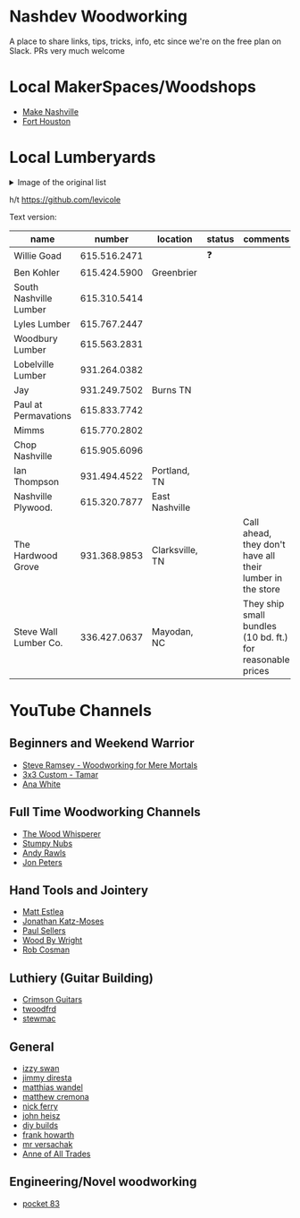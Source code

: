 # Nashdev Woodworking

A place to share links, tips, tricks, info, etc since we're on the free plan on
Slack. PRs very much welcome

# Local MakerSpaces/Woodshops

* [Make Nashville](http://makenashville.org)
* [Fort Houston](http://forthouston.com)

# Local Lumberyards

<details>
 <summary>Image of the original list</summary>
 <a target="_blank" rel="noopener noreferrer" href="https://user-images.githubusercontent.com/2006658/65913239-27455c00-e395-11e9-8ed4-5b6dc88dad50.png"><img src="https://user-images.githubusercontent.com/2006658/65913239-27455c00-e395-11e9-8ed4-5b6dc88dad50.png" alt="local lumber yards" style="max-width:100%;"></a>
</details>

h/t https://github.com/levicole

Text version:

| name                   | number       | location        | status     | comments   |
| ---                    | ---          | ---             | ---        | ---        |
| Willie Goad            | 615.516.2471 |                 | :question: |            |
| Ben Kohler             | 615.424.5900 | Greenbrier      |            |            |
| South Nashville Lumber | 615.310.5414 |                 |            |            |
| Lyles Lumber           | 615.767.2447 |                 |            |            |
| Woodbury Lumber        | 615.563.2831 |                 |            |            |
| Lobelville Lumber      | 931.264.0382 |                 |            |            |
| Jay                    | 931.249.7502 | Burns TN        |            |            |
| Paul at Permavations   | 615.833.7742 |                 |            |            |
| Mimms                  | 615.770.2802 |                 |            |            |
| Chop Nashville         | 615.905.6096 |                 |            |            |
| Ian Thompson           | 931.494.4522 | Portland, TN    |            |            |
| Nashville Plywood.     | 615.320.7877 | East Nashville  |            |            |
| The Hardwood Grove     | 931.368.9853 | Clarksville, TN |            | Call ahead, they don't have all their lumber in the store |
| Steve Wall Lumber Co.  | 336.427.0637 | Mayodan, NC     |            | They ship small bundles (10 bd. ft.) for reasonable prices |

# YouTube Channels

## Beginners and Weekend Warrior

* [Steve Ramsey - Woodworking for Mere Mortals](https://www.youtube.com/user/stevinmarin)
* [3x3 Custom - Tamar](https://www.youtube.com/channel/UC39z4_U8Kls0llAij3RRZAQ/videos)
* [Ana White](https://www.youtube.com/user/knockoffwood)

## Full Time Woodworking Channels

* [The Wood Whisperer](https://www.youtube.com/user/TheWoodWhisperer)
* [Stumpy Nubs](https://www.youtube.com/user/StumpyNubsWorkshop)
* [Andy Rawls](https://www.youtube.com/channel/UCBwNg2ZtfQAY4zvBbryDyAQ)
* [Jon Peters](https://www.youtube.com/user/jonpeters1000)

## Hand Tools and Jointery

* [Matt Estlea](https://www.youtube.com/channel/UCxWzA3ZlYEOLr1JkKH0ZMyg)
* [Jonathan Katz-Moses](https://www.youtube.com/channel/UCXBNF-A7QlYT3tT-B9N4ElA)
* [Paul Sellers](https://www.youtube.com/channel/UCc3EpWncNq5QL0QhwUNQb7w)
* [Wood By Wright](https://www.youtube.com/channel/UCbMtJOly6TpO5MQQnNwkCHg)
* [Rob Cosman](https://www.youtube.com/channel/UCqp8oXLR84eiryfhNXK-nTA)

## Luthiery (Guitar Building)

* [Crimson Guitars](https://www.youtube.com/user/CrimsonCustomGuitars)
* [twoodfrd](https://www.youtube.com/channel/UC8wIqZCt9h6uJbOBCQVuUmg)
* [stewmac](https://www.youtube.com/channel/UCdr6rJVSSx54ByuY5U2ohTQ)

## General

* [izzy swan](https://www.youtube.com/channel/UCO39zTYpvWL5jx2q15Ma_Hw)
* [jimmy diresta](https://www.youtube.com/channel/UCiEk4xHBbz0hZNIBBpowdYQ)
* [matthias wandel](https://www.youtube.com/channel/UCckETVOT59aYw80B36aP9vw)
* [matthew cremona](https://www.youtube.com/channel/UCDpL0v-Ifie7u05lbfO3zJQ)
* [nick ferry](https://www.youtube.com/channel/UCrbGKAwkVaQmTowmTYBm5Vg)
* [john heisz](https://www.youtube.com/channel/UCjA8vRlL1c7BDixQRJ39-LQ)
* [diy builds](https://www.youtube.com/channel/UCoNdHj3AnsFD8IjLCxm4EFw)
* [frank howarth](https://www.youtube.com/channel/UC3_VCOJMaivgcGqPCTePLBA)
* [mr versachak](https://www.youtube.com/channel/UCtR8jLK-kxsecauYcG38R8g)
* [Anne of All Trades](https://www.youtube.com/channel/UCCkFJmUgzrZdkeHl_qPItsA)

## Engineering/Novel woodworking

* [pocket 83](https://www.youtube.com/user/pocket83/videos)
